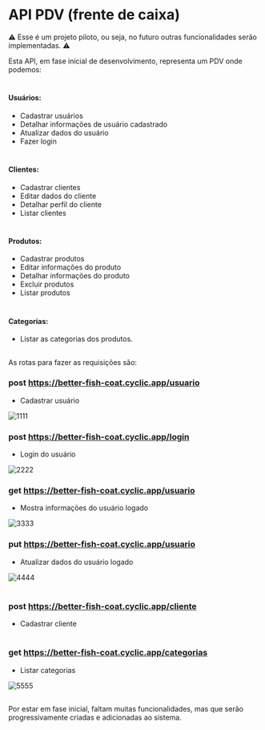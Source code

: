 # API PDV (frente de caixa)

⚠️ Esse é um projeto piloto, ou seja, no futuro outras funcionalidades serão implementadas. ⚠️

Esta API, em fase inicial de desenvolvimento, representa um PDV onde podemos:<br>

#

#### Usuários:

- Cadastrar usuários
- Detalhar informações de usuário cadastrado
- Atualizar dados do usuário
- Fazer login

#

#### Clientes:

- Cadastrar clientes
- Editar dados do cliente
- Detalhar perfil do cliente
- Listar clientes

#

#### Produtos:

- Cadastrar produtos
- Editar informações do produto
- Detalhar informações do produto
- Excluir produtos
- Listar produtos

#

#### Categorias:

- Listar as categorias dos produtos.

##

As rotas para fazer as requisições são:

### post https://better-fish-coat.cyclic.app/usuario<br>

- Cadastrar usuário

![1111](https://github.com/MkLinder/API_E-commerce/assets/94409465/be08c245-7750-48eb-9d88-60513d89beef)

### post https://better-fish-coat.cyclic.app/login<br>

- Login do usuário

![2222](https://github.com/MkLinder/API_E-commerce/assets/94409465/4cd68a52-c449-443c-a406-a95c3829af97)

### get https://better-fish-coat.cyclic.app/usuario<br>

- Mostra informações do usuário logado

![3333](https://github.com/MkLinder/API_E-commerce/assets/94409465/59561606-d143-40b2-89f4-63f10c329434)

### put https://better-fish-coat.cyclic.app/usuario<br>

- Atualizar dados do usuário logado

![4444](https://github.com/MkLinder/API_E-commerce/assets/94409465/c483fae6-a613-40e9-b505-0c7209477719)

#

### post https://better-fish-coat.cyclic.app/cliente

- Cadastrar cliente

#

### get https://better-fish-coat.cyclic.app/categorias<br>

- Listar categorias

![5555](https://github.com/MkLinder/API_E-commerce/assets/94409465/42af6cf8-754b-4b15-b49e-bfde66884780)

##

Por estar em fase inicial, faltam muitas funcionalidades, mas que serão progressivamente criadas e adicionadas ao sistema.
